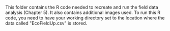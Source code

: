 This folder contains the R code needed to recreate and run the field data analysis (Chapter 5). It also contains additional images used. To run this R code, you need to have your working directory set to the location where the data called "EcoFieldUp.csv" is stored.
